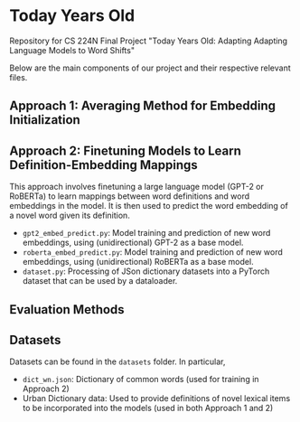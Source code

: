 # Today Years Old
Repository for CS 224N Final Project "Today Years Old: Adapting Adapting Language Models to Word Shifts"

Below are the main components of our project and their respective relevant files.

## Approach 1: Averaging Method for Embedding Initialization

## Approach 2: Finetuning Models to Learn Definition-Embedding Mappings
This approach involves finetuning a large language model (GPT-2 or RoBERTa) to learn mappings between word definitions and word embeddings in the model. It is then used to predict the word embedding of a novel word given its definition.
- `gpt2_embed_predict.py`: Model training and prediction of new word embeddings, using (unidirectional) GPT-2 as a base model.
- `roberta_embed_predict.py`: Model training and prediction of new word embeddings, using (unidirectional) RoBERTa as a base model.
- `dataset.py`: Processing of JSon dictionary datasets into a PyTorch dataset that can be used by a dataloader.

## Evaluation Methods

## Datasets
Datasets can be found in the `datasets` folder. In particular,
- `dict_wn.json`: Dictionary of common words (used for training in Approach 2)
- Urban Dictionary data: Used to provide definitions of novel lexical items to be incorporated into the models (used in both Approach 1 and 2)
